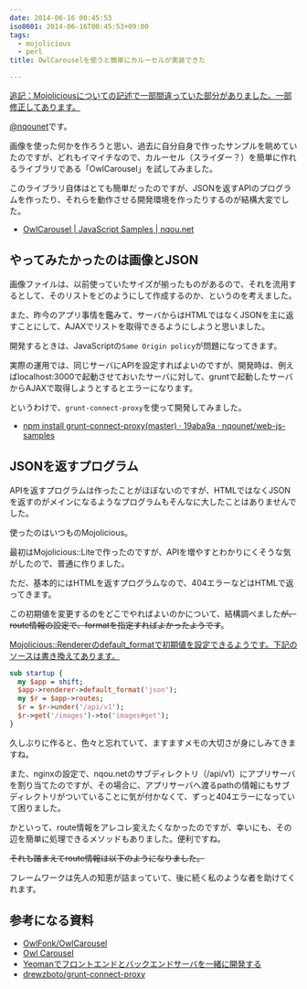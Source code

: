 ```yaml
---
date: 2014-06-16 00:45:53
iso8601: 2014-06-16T00:45:53+09:00
tags:
  - mojolicious
  - perl
title: OwlCarouselを使うと簡単にカルーセルが実装できた

---
```


<p><ins>追記：Mojoliciousについての記述で一部間違っていた部分がありました。一部修正してあります。</ins></p>

<p><a href="https://twitter.com/nqounet">@nqounet</a>です。</p>

<p>画像を使った何かを作ろうと思い、過去に自分自身で作ったサンプルを眺めていたのですが、どれもイマイチなので、カルーセル（スライダー？）を簡単に作れるライブラリである「OwlCarousel」を試してみました。</p>

<p>このライブラリ自体はとても簡単だったのですが、JSONを返すAPIのプログラムを作ったり、それらを動作させる開発環境を作ったりするのが結構大変でした。</p>

<ul>
<li><a href="https://www.nqou.net/samples/owlcarousel.html">OwlCarousel | JavaScript Samples | nqou.net</a></li>
</ul>



<h2>やってみたかったのは画像とJSON</h2>

<p>画像ファイルは、以前使っていたサイズが揃ったものがあるので、それを流用するとして、そのリストをどのようにして作成するのか、というのを考えました。</p>

<p>また、昨今のアプリ事情を鑑みて、サーバからはHTMLではなくJSONを主に返すことにして、AJAXでリストを取得できるようにしようと思いました。</p>

<p>開発するときは、JavaScriptの<code>Same Origin policy</code>が問題になってきます。</p>

<p>実際の運用では、同じサーバにAPIを設定すればよいのですが、開発時は、例えばlocalhost:3000で起動させておいたサーバに対して、gruntで起動したサーバからAJAXで取得しようとするとエラーになります。</p>

<p>というわけで、<code>grunt-connect-proxy</code>を使って開発してみました。</p>

<ul>
<li><a href="https://github.com/nqounet/web-js-samples/commit/19aba9a90d91d00435e95052041136de144688a1">npm install grunt-connect-proxy(master) · 19aba9a · nqounet/web-js-samples</a></li>
</ul>

<h2>JSONを返すプログラム</h2>

<p>APIを返すプログラムは作ったことがほぼないのですが、HTMLではなくJSONを返すのがメインになるようなプログラムもそんなに大したことはありませんでした。</p>

<p>使ったのはいつものMojolicious。</p>

<p>最初はMojolicious::Liteで作ったのですが、APIを増やすとわかりにくそうな気がしたので、普通に作りました。</p>

<p>ただ、基本的にはHTMLを返すプログラムなので、404エラーなどはHTMLで返ってきます。</p>

<p>この初期値を変更するのをどこでやればよいのかについて、結構調べました<del>が、route情報の設定で、formatを指定すればよかったようです</del>。</p>

<p><ins>Mojolicious::Rendererのdefault_formatで初期値を設定できるようです。下記のソースは書き換えてあります。</ins></p>

```perl
sub startup {
  my $app = shift;
  $app->renderer->default_format('json');
  my $r = $app->routes;
  $r = $r->under('/api/v1');
  $r->get('/images')->to('images#get');
}
```

<p>久しぶりに作ると、色々と忘れていて、ますますメモの大切さが身にしみてきますね。</p>

<p>また、nginxの設定で、nqou.netのサブディレクトリ（/api/v1）にアプリサーバを割り当てたのですが、その場合に、アプリサーバへ渡るpathの情報にもサブディレクトリがついていることに気が付かなくて、ずっと404エラーになっていて困りました。</p>

<p>かといって、route情報をアレコレ変えたくなかったのですが、幸いにも、その辺を簡単に処理できるメソッドもありました。便利ですね。</p>

<p><del>それも踏まえてroute情報は以下のようになりました。</del></p>

<p>フレームワークは先人の知恵が詰まっていて、後に続く私のような者を助けてくれます。</p>

<h2>参考になる資料</h2>

<ul>
<li><a href="https://github.com/OwlFonk/OwlCarousel">OwlFonk/OwlCarousel</a></li>
<li><a href="http://owlgraphic.com/owlcarousel/">Owl Carousel</a></li>
<li><a href="http://nantokaworks.com/p1047/">Yeomanでフロントエンドとバックエンドサーバを一緒に開発する</a></li>
<li><a href="https://github.com/drewzboto/grunt-connect-proxy">drewzboto/grunt-connect-proxy</a></li>
</ul>
    	